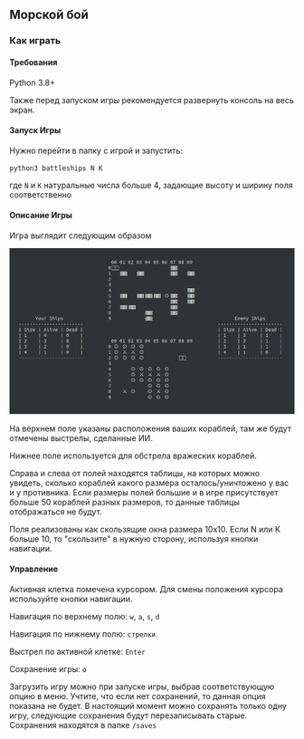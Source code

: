 ## Морской бой

### Как играть 

#### Требования

Python 3.8+

Также перед запуском игры рекомендуется развернуть консоль на весь экран.

#### Запуск Игры

Нужно перейти в папку с игрой и запустить:

```
python3 battleships N K
```

где `N` и `K` натуральные числа больше 4, задающие высоту и ширину поля соответственно

#### Описание Игры

Игра выглядит следующим образом 

![ScreenShot](./screenshots/game.png)

На верхнем поле указаны расположения ваших кораблей, там же будут отмечены выстрелы, сделанные ИИ.

Нижнее поле используется для обстрела вражеских кораблей.

Справа и слева от полей находятся таблицы, на которых можно увидеть, сколько кораблей какого размера осталось/уничтожено у вас и у противника. Если размеры полей большие и в игре присутствует больше 50 кораблей разных размеров, то данные таблицы отображаться не будут.

Поля реализованы как скользящие окна размера 10х10. Если N или K больше 10, то "скользите" в нужную сторону, используя кнопки навигации.

#### Управление

Активная клетка помечена курсором. Для смены положения курсора используйте кнопки навигации.

Навигация по верхнему полю: `w`, `a`, `s`, `d`

Навигация по нижнему полю: `стрелки`

Выстрел по активной клетке: `Enter`

Сохранение игры: `o`

Загрузить игру можно при запуске игры, выбрав соответствующую опцию в меню. Учтите, что если нет сохранений, то данная опция показана не будет. В настоящий момент можно сохранять только одну игру, следующие сохранения будут перезаписывать старые. Сохранения находятся в папке `/saves`


